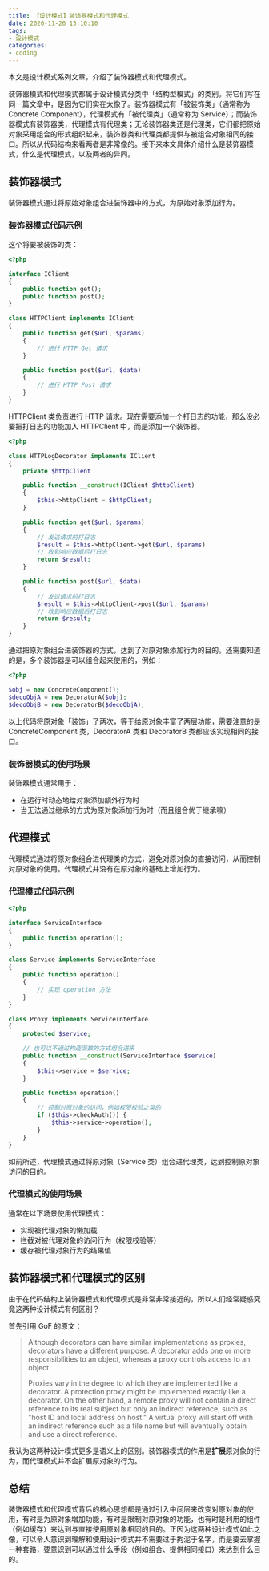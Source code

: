 ```yaml
---
title: 【设计模式】装饰器模式和代理模式
date: 2020-11-26 15:10:10
tags:
- 设计模式
categories:
- coding
---
```


本文是设计模式系列文章，介绍了装饰器模式和代理模式。

<!--more-->

装饰器模式和代理模式都属于设计模式分类中「结构型模式」的类别。将它们写在同一篇文章中，是因为它们实在太像了。装饰器模式有「被装饰类」（通常称为 Concrete Component），代理模式有「被代理类」（通常称为 Service）；而装饰器模式有装饰器类，代理模式有代理类；无论装饰器类还是代理类，它们都把原始对象采用组合的形式组织起来，装饰器类和代理类都提供与被组合对象相同的接口。所以从代码结构来看两者是非常像的。接下来本文具体介绍什么是装饰器模式，什么是代理模式，以及两者的异同。

## 装饰器模式

装饰器模式通过将原始对象组合进装饰器中的方式，为原始对象添加行为。

### 装饰器模式代码示例

这个将要被装饰的类：
```php
<?php

interface IClient
{
    public function get();
    public function post();
}

class HTTPClient implements IClient
{
    public function get($url, $params)
    {
        // 进行 HTTP Get 请求
    }

    public function post($url, $data)
    {
        // 进行 HTTP Post 请求
    }
}
```

HTTPClient 类负责进行 HTTP 请求。现在需要添加一个打日志的功能，那么没必要把打日志的功能加入 HTTPClient 中，而是添加一个装饰器。

```php
<?php

class HTTPLogDecorator implements IClient
{
    private $httpClient

    public function __construct(IClient $httpClient)
    {
        $this->httpClient = $httpClient;
    }

    public function get($url, $params)
    {
        // 发送请求前打日志
    	$result = $this->httpClient->get($url, $params)
    	// 收到响应数据后打日志
    	return $result;
    }

    public function post($url, $data)
    {
        // 发送请求前打日志
    	$result = $this->httpClient->post($url, $params)
    	// 收到响应数据后打日志
    	return $result;
    }
}
```

通过把原对象组合进装饰器的方式，达到了对原对象添加行为的目的。还需要知道的是，多个装饰器是可以组合起来使用的，例如：
```php
<?php

$obj = new ConcreteComponent();
$decoObjA = new DecoratorA($obj);
$decoObjB = new DecoratorB($decoObjA);
```

以上代码将原对象「装饰」了两次，等于给原对象丰富了两层功能，需要注意的是 ConcreteComponent 类，DecoratorA 类和 DecoratorB 类都应该实现相同的接口。


### 装饰器模式的使用场景

装饰器模式通常用于：
- 在运行时动态地给对象添加额外行为时
- 当无法通过继承的方式为原对象添加行为时（而且组合优于继承嘛）

## 代理模式

代理模式通过将原对象组合进代理类的方式，避免对原对象的直接访问，从而控制对原对象的使用。代理模式并没有在原对象的基础上增加行为。

### 代理模式代码示例

```php
<?php

interface ServiceInterface
{
    public function operation();
}

class Service implements ServiceInterface
{
    public function operation()
    {
        // 实现 operation 方法
    }
}

class Proxy implements ServiceInterface
{
    protected $service;

    // 也可以不通过构造函数的方式组合进来
    public function __construct(ServiceInterface $service)
    {
        $this->service = $service;
    }

    public function operation()
    {
        // 控制对原对象的访问，例如权限校验之类的
        if ($this->checkAuth()) {
            $this->service->operation();
        }
    }
}
```

如前所述，代理模式通过将原对象（Service 类）组合进代理类，达到控制原对象访问的目的。

### 代理模式的使用场景

通常在以下场景使用代理模式：
- 实现被代理对象的懒加载
- 拦截对被代理对象的访问行为（权限校验等）
- 缓存被代理对象行为的结果值

## 装饰器模式和代理模式的区别

由于在代码结构上装饰器模式和代理模式是非常非常接近的，所以人们经常疑惑究竟这两种设计模式有何区别？

首先引用 GoF 的原文：
> Although decorators can have similar implementations as proxies, decorators have a different purpose. A decorator adds one or more responsibilities to an object, whereas a proxy controls access to an object.
>
>Proxies vary in the degree to which they are implemented like a decorator. A protection proxy might be implemented exactly like a decorator. On the other hand, a remote proxy will not contain a direct reference to its real subject but only an indirect reference, such as "host ID and local address on host." A virtual proxy will start off with an indirect reference such as a file name but will eventually obtain and use a direct reference.

我认为这两种设计模式更多是语义上的区别。装饰器模式的作用是**扩展**原对象的行为，而代理模式并不会扩展原对象的行为。

## 总结

装饰器模式和代理模式背后的核心思想都是通过引入中间层来改变对原对象的使用，有时是为原对象增加功能，有时是限制对原对象的功能，也有时是利用的组件（例如缓存）来达到与直接使用原对象相同的目的。正因为这两种设计模式如此之像，可以令人意识到理解和使用设计模式并不需要过于拘泥于名字，而是要去掌握一种套路，要意识到可以通过什么手段（例如组合、提供相同接口）来达到什么目的。
